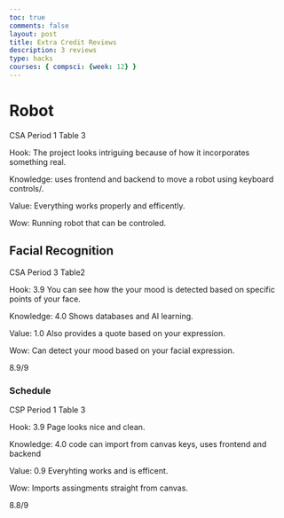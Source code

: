 ```yaml
---
toc: true
comments: false
layout: post
title: Extra Credit Reviews
description: 3 reviews
type: hacks
courses: { compsci: {week: 12} }
--- 
```

<html>
<h1>Robot</h1>
<p>CSA Period 1 Table 3</p>
<p>Hook: The project looks intriguing because of how it incorporates something real.</p>
<p>Knowledge: uses frontend and backend to move a robot using keyboard controls/.</p>
<p>Value: Everything works properly and efficently.</p>
<p>Wow: Running robot that can be controled.</p>

<h2>Facial Recognition</h2>
<p>CSA Period 3 Table2</p>
<p>Hook: 3.9 You can see how the your mood is detected based on specific points of your face.</p>
<p>Knowledge: 4.0 Shows databases and AI learning.</p>
<p>Value: 1.0 Also provides a quote based on your expression.</p>
<p>Wow: Can detect your mood based on your facial expression.</p>
<p>8.9/9</p>

<h3>Schedule</h3>
<p>CSP Period 1 Table 3</p>
<p>Hook: 3.9 Page looks nice and clean.</p>
<p>Knowledge: 4.0 code can import from canvas keys, uses frontend and backend</p>
<p>Value: 0.9 Everyhting works and is efficent.</p>
<p>Wow: Imports assingments straight from canvas.</p>
<p>8.8/9</p>
</html>